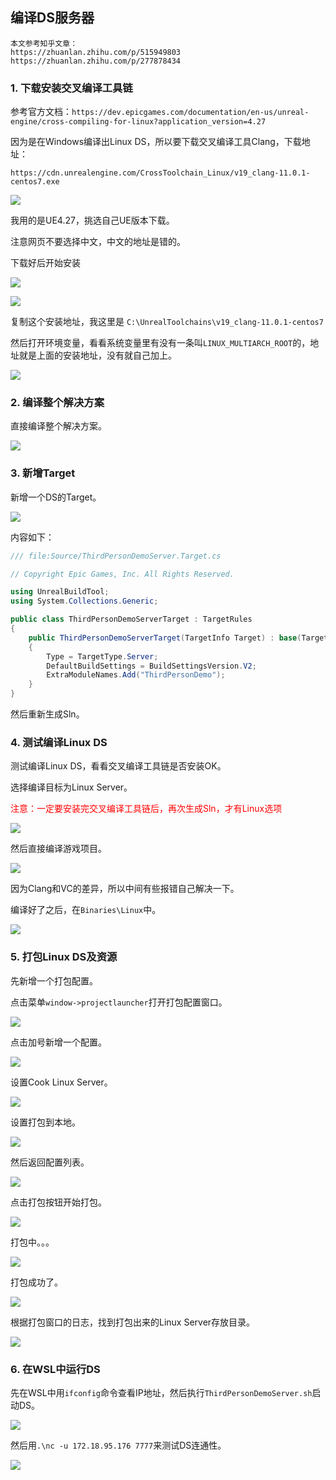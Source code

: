 ## 编译DS服务器

    本文参考知乎文章：
    https://zhuanlan.zhihu.com/p/515949803 
    https://zhuanlan.zhihu.com/p/277878434

### 1. 下载安装交叉编译工具链

参考官方文档：`https://dev.epicgames.com/documentation/en-us/unreal-engine/cross-compiling-for-linux?application_version=4.27`

因为是在Windows编译出Linux DS，所以要下载交叉编译工具Clang，下载地址：

    https://cdn.unrealengine.com/CrossToolchain_Linux/v19_clang-11.0.1-centos7.exe

![](../../imgs/ue/build_linux_ds/ue_doc_clang_download.jpg)

我用的是UE4.27，挑选自己UE版本下载。

注意网页不要选择中文，中文的地址是错的。

下载好后开始安装

![](../../imgs/ue/build_linux_ds/install_clang.jpg)

![](../../imgs/ue/build_linux_ds/install_dir.jpg)

复制这个安装地址，我这里是 `C:\UnrealToolchains\v19_clang-11.0.1-centos7`

然后打开环境变量，看看系统变量里有没有一条叫`LINUX_MULTIARCH_ROOT`的，地址就是上面的安装地址，没有就自己加上。

![](../../imgs/ue/build_linux_ds/clang_env.jpg)

### 2. 编译整个解决方案

直接编译整个解决方案。

![](../../imgs/ue/build_linux_ds/build_solution.jpg)

### 3. 新增Target

新增一个DS的Target。

![](../../imgs/ue/build_linux_ds/ds_target.jpg)

内容如下：

```c#
/// file:Source/ThirdPersonDemoServer.Target.cs

// Copyright Epic Games, Inc. All Rights Reserved.

using UnrealBuildTool;
using System.Collections.Generic;

public class ThirdPersonDemoServerTarget : TargetRules
{
	public ThirdPersonDemoServerTarget(TargetInfo Target) : base(Target)
	{
		Type = TargetType.Server;
		DefaultBuildSettings = BuildSettingsVersion.V2;
		ExtraModuleNames.Add("ThirdPersonDemo");
	}
}
```

然后重新生成Sln。

### 4. 测试编译Linux DS

测试编译Linux DS，看看交叉编译工具链是否安装OK。

选择编译目标为Linux Server。

<font color=red>注意：一定要安装完交叉编译工具链后，再次生成Sln，才有Linux选项</font>

![](../../imgs/ue/build_linux_ds/choose_linux_platform.jpg)

然后直接编译游戏项目。

![](../../imgs/ue/build_linux_ds/build_linux_ds.jpg)

因为Clang和VC的差异，所以中间有些报错自己解决一下。

编译好了之后，在`Binaries\Linux`中。

![](../../imgs/ue/build_linux_ds/build_linux_ds_success.jpg)


### 5. 打包Linux DS及资源

先新增一个打包配置。

点击菜单`window->projectlauncher`打开打包配置窗口。

![](../../imgs/ue/build_linux_ds/select_project_launcher.jpg)

点击加号新增一个配置。

![](../../imgs/ue/build_linux_ds/open_project_launcher.jpg)

设置Cook Linux Server。

![](../../imgs/ue/build_linux_ds/cook_linux_server.jpg)

设置打包到本地。

![](../../imgs/ue/build_linux_ds/set_package_to_local.jpg)

然后返回配置列表。

![](../../imgs/ue/build_linux_ds/back_to_launcher_list.jpg)

点击打包按钮开始打包。

![](../../imgs/ue/build_linux_ds/launch_linux_server_profile.jpg)

打包中。。。

![](../../imgs/ue/build_linux_ds/building_linux_server.jpg)

打包成功了。

![](../../imgs/ue/build_linux_ds/build_linux_ds_profile_done.jpg)

根据打包窗口的日志，找到打包出来的Linux Server存放目录。

![](../../imgs/ue/build_linux_ds/package_linux_ds_dir.jpg)

### 6. 在WSL中运行DS

先在WSL中用`ifconfig`命令查看IP地址，然后执行`ThirdPersonDemoServer.sh`启动DS。

![](../../imgs/ue/build_linux_ds/wsl2_run_ds_sh.jpg)

然后用`.\nc -u 172.18.95.176 7777`来测试DS连通性。

![](../../imgs/ue/build_linux_ds/nc_test_ds_running.jpg)





